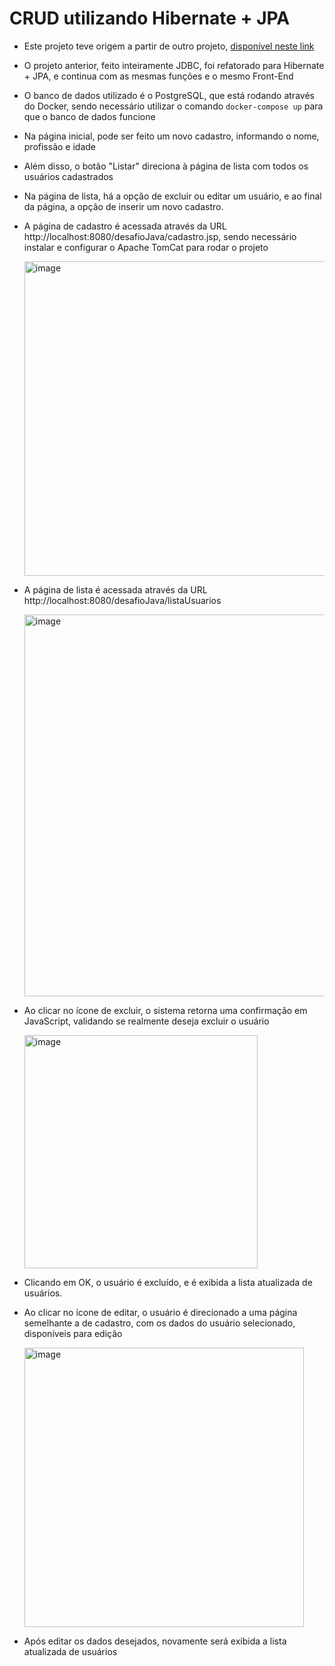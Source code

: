 # CRUD utilizando Hibernate + JPA

- Este projeto teve origem a partir de outro projeto, [disponível neste link](https://github.com/karenrodriguesx/desafioJava)
- O projeto anterior, feito inteiramente JDBC, foi refatorado para Hibernate + JPA, e continua com as mesmas funções e o mesmo Front-End
- O banco de dados utilizado é o PostgreSQL, que está rodando através do Docker, sendo necessário utilizar o comando ```docker-compose up``` para que o banco de dados funcione 
- Na página inicial, pode ser feito um novo cadastro, informando o nome, profissão e idade
- Além disso, o botão "Listar" direciona à página de lista com todos os usuários cadastrados
- Na página de lista, há a opção de excluir ou editar um usuário, e ao final da página, a opção de inserir um novo cadastro.
- A página de cadastro é acessada através da URL http://localhost:8080/desafioJava/cadastro.jsp, sendo necessário instalar e configurar o Apache TomCat para rodar o projeto

  <img width="503" alt="image" src="https://github.com/karenrodriguesx/desafioJava/assets/97055846/8150399e-6c64-47c1-a5d8-730a6ba508b2">


- A página de lista é acessada através da URL http://localhost:8080/desafioJava/listaUsuarios

  <img width="611" alt="image" src="https://github.com/karenrodriguesx/desafioJava/assets/97055846/2a569586-6c51-4301-b241-833cf7708aab">

- Ao clicar no ícone de excluir, o sistema retorna uma confirmação em JavaScript, validando se realmente deseja excluir o usuário

  <img width="373" alt="image" src="https://github.com/karenrodriguesx/desafioJava/assets/97055846/e166671e-8175-41f1-8249-c2d0d9fc1e25">

- Clicando em OK, o usuário é excluído, e é exibida a lista atualizada de usuários.
- Ao clicar no ícone de editar, o usuário é direcionado a uma página semelhante a de cadastro, com os dados do usuário selecionado, disponíveis para edição
  
  <img width="447" alt="image" src="https://github.com/karenrodriguesx/desafioJava/assets/97055846/a82bdd76-e37f-4702-af8e-7f26b57d5de9">

- Após editar os dados desejados, novamente será exibida a lista atualizada de usuários

